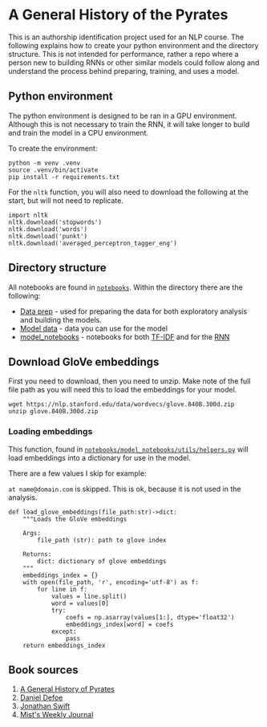# A General History of the Pyrates

This is an authorship identification project used for an NLP course. The following explains how to create your python environment and the directory structure. This is not intended for performance, rather a repo where a person new to building RNNs or other similar models could follow along and understand the process behind preparing, training, and uses a model.

## Python environment

The python environment is designed to be ran in a GPU environment. Although this is not necessary to train the RNN, it will take longer to build and train the model in a CPU environment.

To create the environment:

```
python -m venv .venv
source .venv/bin/activate
pip install -r requirements.txt
```

For the `nltk` function, you will also need to download the following at the start, but will not need to replicate.

```
import nltk
nltk.download('stopwords')
nltk.download('words')
nltk.download('punkt')
nltk.download('averaged_perceptron_tagger_eng')
```

## Directory structure

All notebooks are found in [`notebooks`](./notebooks/). Within the directory there are the following:

* [Data prep](./notebooks/data_prep/) - used for preparing the data for both exploratory analysis and building the models.
* [Model data](./notebooks/model_data/`) - data you can use for the model
* [model_notebooks](./notebooks/model_notebooks/) - notebooks for both [TF-IDF](./notebooks/model_notebooks/tf_idf.ipynb) and for the [RNN](./notebooks/model_notebooks/build_model_with_sample.ipynb)

## Download GloVe embeddings

First you need to download, then you need to unzip. Make note of the full file path as you will need this to load the embeddings for your model.

```
wget https://nlp.stanford.edu/data/wordvecs/glove.840B.300d.zip
unzip glove.840B.300d.zip
```

### Loading embeddings

This function, found in [`notebooks/model_notebooks/utils/helpers.py`](https://github.com/bryaneadams/general_history_of_the_pyrates/blob/66095d300a982c4211bbd76a7e8e1081a3ffe740/notebooks/model_notebooks/utils/helpers.py#L198) will load embeddings into a dictionary for use in the model. 

There are a few values I skip for example:

`at name@domain.com` is skipped. This is ok, because it is not used in the analysis.

```
def load_glove_embeddings(file_path:str)->dict:
    """Loads the GloVe embeddings

    Args:
        file_path (str): path to glove index

    Returns:
        dict: dictionary of glove embeddings
    """
    embeddings_index = {}
    with open(file_path, 'r', encoding='utf-8') as f:
        for line in f:
            values = line.split()
            word = values[0]
            try:
                coefs = np.asarray(values[1:], dtype='float32')
                embeddings_index[word] = coefs
            except:
                pass
    return embeddings_index
```



## Book sources

1. [A General History of Pyrates](https://www.gutenberg.org/ebooks/search/?query=A+General+History+of+Pyrates&submit_search=Go%21)
2. [Daniel Defoe](https://www.gutenberg.org/ebooks/search/?query=Daniel+Defoe&submit_search=Go%21)
3. [Jonathan Swift](https://www.gutenberg.org/ebooks/author/326)
4. [Mist's Weekly Journal](https://go-gale-com.mutex.gmu.edu/ps/i.do?title=Mist%27s%2BWeekly%2BJournal&v=2.1&u=viva_gmu&it=JIourl&p=BBCN&sw=w)

